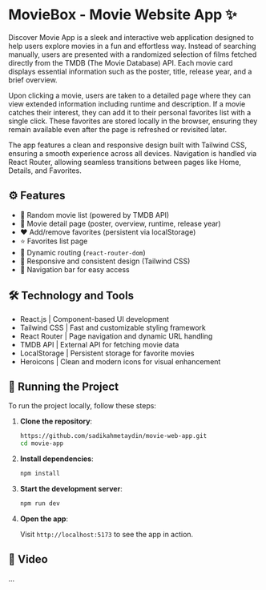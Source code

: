 # MovieBox - Movie Website App ✨

Discover Movie App is a sleek and interactive web application designed to help users explore movies in a fun and effortless way. Instead of searching manually, users are presented with a randomized selection of films fetched directly from the TMDB (The Movie Database) API. Each movie card displays essential information such as the poster, title, release year, and a brief overview.

Upon clicking a movie, users are taken to a detailed page where they can view extended information including runtime and description. If a movie catches their interest, they can add it to their personal favorites list with a single click. These favorites are stored locally in the browser, ensuring they remain available even after the page is refreshed or revisited later.

The app features a clean and responsive design built with Tailwind CSS, ensuring a smooth experience across all devices. Navigation is handled via React Router, allowing seamless transitions between pages like Home, Details, and Favorites.

## ⚙️ Features

- 🎲 Random movie list (powered by TMDB API)
- 📄 Movie detail page (poster, overview, runtime, release year)
- ❤️ Add/remove favorites (persistent via localStorage)
- ⭐ Favorites list page
- 🔄 Dynamic routing (`react-router-dom`)
- 🎨 Responsive and consistent design (Tailwind CSS)
- 🧭 Navigation bar for easy access

## 🛠️ Technology and Tools

* React.js        | Component-based UI development
* Tailwind CSS    | Fast and customizable styling framework
* React Router    | Page navigation and dynamic URL handling
* TMDB API        | External API for fetching movie data
* LocalStorage    | Persistent storage for favorite movies
* Heroicons       | Clean and modern icons for visual enhancement 

## 🚦 Running the Project

To run the project locally, follow these steps:

1. **Clone the repository**:

    ```bash
    https://github.com/sadikahmetaydin/movie-web-app.git
    cd movie-app
    ```

2. **Install dependencies**:

    ```bash
    npm install
    ```

3. **Start the development server**:

    ```bash
    npm run dev
    ```

4. **Open the app**:

    Visit `http://localhost:5173` to see the app in action.


## 🎥 Video

...

